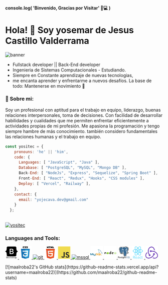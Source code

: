  #### console.log( 'Binvenido, Gracias por Visitar' 🤚💻 )
 
# Hola! 👋 Soy yosemar de Jesus Castillo Valderrama

![banner](https://user-images.githubusercontent.com/29136516/185747558-69f7131f-fd0b-4b84-972b-842d0c5b86d9.gif)

* Fullstack developer || Back-End developer
* Ingenieria de Sistemas Computacionales - Estudiando.
* Siempre en Constante aprendizaje de nuevas tecnologias,
* me encanta aprender y enfrentarme a nuevos desafíos.
La base de todo: Mantenerse en movimiento 🚀



###  📌  Sobre mi:
Soy un profesional con aptitud para el
trabajo en equipo, liderazgo, buenas
relaciones interpersonales, toma de
decisiones. Con facilidad de desarrollar
habilidades y cualidades que me permiten
enfrentar eficientemente a actividades
propias de mi profesión.
Me apasiona la programación y tengo siempre hambre de más conocimiento.
también considero fundamentales las relaciones humanas y el trabajo en equipo.

```js
const yositec = {
    pronouns: 'he' || 'him',
    code: {
      Languages: [ "JavaScript", "Java" ],
      Database: [ "PostgreSQL", "MySQL", "Mongo DB" ],
      Back-End: [ "NodeJs", "Express", "Sequelize", "Spring Boot" ],
      Front-End: [ "React", "Redux", "Hooks", "CSS modules" ],
      Deploy: [ "Vercel", "Railway" ],
    },
    contact: {
      email: "yojecava.dev@gmail.com"
    }
  }; 
  
```

<p align="left"> <a href="https://github.com/ryo-ma/github-profile-trophy"><img src="https://github-profile-trophy.vercel.app/?username=yositec" alt="yositec" /></a> </p>

<h3 align="left">Languages and Tools:</h3>
<p align="left"> 
<a href="https://getbootstrap.com" target="_blank" rel="noreferrer"> <img src="https://raw.githubusercontent.com/devicons/devicon/master/icons/bootstrap/bootstrap-plain-wordmark.svg" alt="bootstrap" width="40" height="40"/> </a> 
<a href="https://www.w3schools.com/css/" target="_blank" rel="noreferrer"> <img src="https://raw.githubusercontent.com/devicons/devicon/master/icons/css3/css3-original-wordmark.svg" alt="css3" width="40" height="40"/> </a> 
<a href="https://git-scm.com/" target="_blank" rel="noreferrer"> <img src="https://www.vectorlogo.zone/logos/git-scm/git-scm-icon.svg" alt="git" width="40" height="40"/> </a> 
<a href="https://www.w3.org/html/" target="_blank" rel="noreferrer"> <img src="https://raw.githubusercontent.com/devicons/devicon/master/icons/html5/html5-original-wordmark.svg" alt="html5" width="40" height="40"/> </a> 
<a href="https://developer.mozilla.org/en-US/docs/Web/JavaScript" target="_blank" rel="noreferrer"> <img src="https://raw.githubusercontent.com/devicons/devicon/master/icons/javascript/javascript-original.svg" alt="javascript" width="40" height="40"/> </a>
<a href="https://www.microsoft.com/en-us/sql-server" target="_blank" rel="noreferrer"> <img src="https://www.svgrepo.com/show/303229/microsoft-sql-server-logo.svg" alt="mssql" width="40" height="40"/> </a> 
<a href="https://www.mysql.com/" target="_blank" rel="noreferrer"> <img src="https://raw.githubusercontent.com/devicons/devicon/master/icons/mysql/mysql-original-wordmark.svg" alt="mysql" width="40" height="40"/> </a> 
<a href="https://nodejs.org" target="_blank" rel="noreferrer"> <img src="https://raw.githubusercontent.com/devicons/devicon/master/icons/nodejs/nodejs-original-wordmark.svg" alt="nodejs" width="40" height="40"/> </a> 
<a href="https://www.postgresql.org" target="_blank" rel="noreferrer"> <img src="https://raw.githubusercontent.com/devicons/devicon/master/icons/postgresql/postgresql-original-wordmark.svg" alt="postgresql" width="40" height="40"/> </a> 
<a href="https://reactjs.org/" target="_blank" rel="noreferrer"> <img src="https://raw.githubusercontent.com/devicons/devicon/master/icons/react/react-original-wordmark.svg" alt="react" width="40" height="40"/> </a> 
<a href="https://redux.js.org" target="_blank" rel="noreferrer"> <img src="https://raw.githubusercontent.com/devicons/devicon/master/icons/redux/redux-original.svg" alt="redux" width="40" height="40"/> </a> 
</p>
[![maalroba22's GitHub stats](https://github-readme-stats.vercel.app/api?username=maalroba22)](https://github.com/maalroba22/github-readme-stats)





